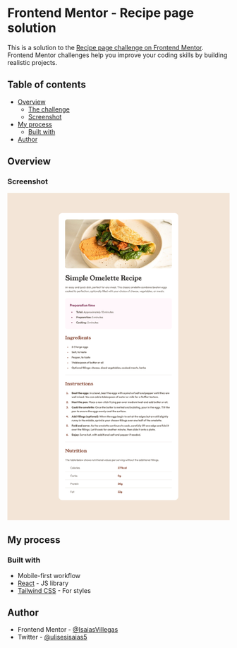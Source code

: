 # Frontend Mentor - Recipe page solution

This is a solution to the [Recipe page challenge on Frontend Mentor](https://www.frontendmentor.io/challenges/recipe-page-KiTsR8QQKm). Frontend Mentor challenges help you improve your coding skills by building realistic projects.

## Table of contents

- [Overview](#overview)
  - [The challenge](#the-challenge)
  - [Screenshot](#screenshot)
- [My process](#my-process)
  - [Built with](#built-with)
- [Author](#author)

## Overview

### Screenshot

![](./src/assets/images/screenshot.png)

## My process

### Built with

- Mobile-first workflow
- [React](https://reactjs.org/) - JS library
- [Tailwind CSS](https://tailwindcss.com/) - For styles

## Author

- Frontend Mentor - [@IsaiasVillegas](https://www.frontendmentor.io/profile/IsaiasVillegas)
- Twitter - [@ulisesisaias5](https://www.twitter.com/ulisesisaias5)
